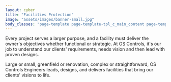 ```yaml
---
layout: cyber
title: "Facilities Protection"
image: "assets/images/banner-small.jpg"
body_classes: "page-template page-template-tpl_c_main_content page-template-tpl_c_main_content-php page page-id-186 page-parent page-child parent-pageid-10"
---
```


Every project serves a larger purpose, and a facility must deliver the owner's objectives whether functional or strategic. At OS Controls, it's our job to understand our clients' requirements, needs vision and then lead with proven designs.

Large or small, greenfield or renovation, complex or straightforward, OS Controls Engineers leads, designs, and delivers facilities that bring our clients' visions to life.
